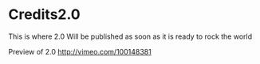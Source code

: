 Credits2.0
==========

This is where 2.0 Will be published as soon as it is ready to rock the world

Preview of 2.0 http://vimeo.com/100148381
